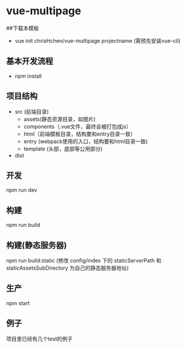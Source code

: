 # vue-multipage

##下载本模板

- vue init chrisHchen/vue-multipage projectname (需预先安装vue-cli)


## 基本开发流程

- npm install


## 项目结构

+ src (前端目录)
  + assets(静态资源目录，如图片)
  + components（.vue文件，最终会被打包成js）
  + html（前端模板目录，结构要和entry目录一致）
  + entry (webpack使用的入口，结构要和html目录一致)
  + template (头部，底部等公用部分)
+ dist


## 开发
npm run dev


## 构建
npm run build

## 构建(静态服务器)
npm run build:static
(修改 config/index 下的 staticServerPath 和 staticAssetsSubDirectory 为自己的静态服务器地址)

## 生产
npm start


## 例子
项目里已经有几个test的例子
